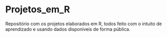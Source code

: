 # Projetos_em_R
Repositório com os projetos elaborados em R, todos feito com o intuito de aprendizado e usando dados disponiveis de forma pública.
